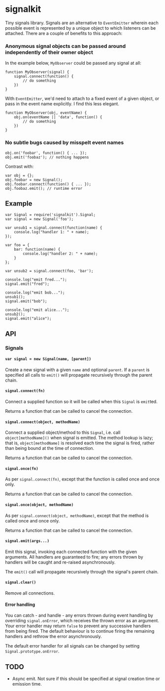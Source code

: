 # signalkit

Tiny signals library. Signals are an alternative to `EventEmitter` wherein each possible event is represented by a unique object to which listeners can be attached. There are a couple of benefits to this approach:

### Anonymous signal objects can be passed around independently of their owner object

In the example below, `MyObserver` could be passed any signal at all:

    function MyObserver(signal) {
        signal.connect(function() {
            // do something
        })
    }

With `EventEmitter`, we'd need to attach to a fixed event of a given object, or pass in the event name explicitly. I find this less elegant.

    function MyObserver(obj, eventName) {
        obj.on(eventName || 'data', function() {
            // do something
        })
    }

### No subtle bugs caused by misspelt event names

    obj.on('foobar', function() { ... });
    obj.emit('foobaz'); // nothing happens

Contrast with:

    var obj = {};
    obj.foobar = new Signal();
    obj.foobar.connect(function() { ... });
    obj.foobaz.emit(); // runtime error

## Example

    var Signal = require('signalkit').Signal;
    var signal = new Signal('foo');

    var unsub1 = signal.connect(function(name) {
        console.log("handler 1: " + name);
    });

    var foo = {
        bar: function(name) {
            console.log("handler 2: " + name);
        }
    };

    var unsub2 = signal.connect(foo, 'bar');

    console.log("emit fred...");
    signal.emit("fred");

    console.log("emit bob...");
    unsub1();
    signal.emit("bob");

    console.log("emit alice...");
    unsub2();
    signal.emit("alice");

## API

### Signals

#### `var signal = new Signal(name, [parent])`

Create a new signal with a given `name` and optional `parent`. If a `parent` is specified all calls to `emit()` will propagate recursively through the parent chain.

#### `signal.connect(fn)`

Connect a supplied function so it will be called when this `Signal` is `emit`ted.

Returns a function that can be called to cancel the connection.

#### `signal.connect(object, methodName)`

Connect a supplied object/method to this `Signal`, i.e. call `object[methodName]()` when signal is emitted. The method lookup is lazy; that is, `object[methodName]` is resolved each time the signal is fired, rather than being bound at the time of connection.

Returns a function that can be called to cancel the connection.

#### `signal.once(fn)`

As per `signal.connect(fn)`, except that the function is called once and once only.

Returns a function that can be called to cancel the connection.

#### `signal.once(object, methodName)`

As per `signal.connect(object, methodName)`, except that the method is called once and once only.

Returns a function that can be called to cancel the connection.

#### `signal.emit(args...)`

Emit this signal, invoking each connected function with the given arguments. All handlers are guaranteed to fire; any errors thrown by handlers will be caught and re-raised asynchronously.

The `emit()` call will propagate recursively through the signal's parent chain.

#### `signal.clear()`

Remove all connections.

#### Error handling

You can catch - and handle - any errors thrown during event handling by overriding `signal.onError`, which receives the thrown error as an argument. Your error handler may return `false` to prevent any successive handlers from being fired. The default behaviour is to continue firing the remaining handlers and rethrow the error asynchronously.

The default error handler for all signals can be changed by setting `Signal.prototype.onError`.

## TODO

  * Async emit. Not sure if this should be specified at signal creation time or emission time.